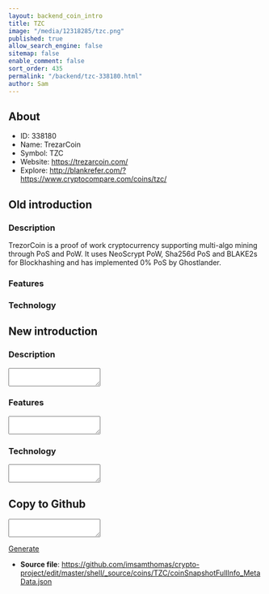 ```yaml
---
layout: backend_coin_intro
title: TZC
image: "/media/12318285/tzc.png"
published: true
allow_search_engine: false
sitemap: false
enable_comment: false
sort_order: 435
permalink: "/backend/tzc-338180.html"
author: Sam
---
```


## About

- ID: 338180
- Name: TrezarCoin
- Symbol: TZC
- Website: https://trezarcoin.com/
- Explore: http://blankrefer.com/?https://www.cryptocompare.com/coins/tzc/


## Old introduction

### Description

<p><span>TrezorCoin is a proof of work cryptocurrency supporting multi-algo mining through PoS and PoW. It uses NeoScrypt PoW, Sha256d PoS and BLAKE2s for Blockhashing and has implemented 0% PoS by Ghostlander.</span></p>

### Features


### Technology




## New introduction


### Description
<textarea id="meta_description" name="description"></textarea>

### Features
<textarea id="meta_features" name="features"></textarea>

### Technology
<textarea id="meta_technology" name="technology"></textarea>


## Copy to Github

<textarea id="coinsnapshotfullinfo_metadata"></textarea>

<a href="#gen" onclick="generateMetaDatJson()">Generate</a>

- **Source file**: <a href="https://github.com/imsamthomas/crypto-project/edit/master/shell/_source/coins/TZC/coinSnapshotFullInfo_MetaData.json">https://github.com/imsamthomas/crypto-project/edit/master/shell/_source/coins/TZC/coinSnapshotFullInfo_MetaData.json</a>

